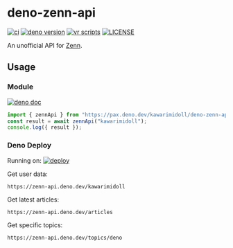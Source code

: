 # deno-zenn-api

[![ci](https://github.com/kawarimidoll/deno-zenn-api/workflows/ci/badge.svg)](.github/workflows/ci.yml)
[![deno version](https://img.shields.io/badge/deno-%5E1.14.0-green?logo=deno)](https://deno.land)
[![vr scripts](https://badges.velociraptor.run/flat.svg)](https://velociraptor.run)
[![LICENSE](https://img.shields.io/badge/license-MIT-brightgreen)](LICENSE)

An unofficial API for [Zenn](https://zenn.dev/).

## Usage

### Module

[![deno doc](https://doc.deno.land/badge.svg)](https://pax.deno.dev/kawarimidoll/deno-zenn-api)

```ts
import { zennApi } from "https://pax.deno.dev/kawarimidoll/deno-zenn-api";
const result = await zennApi("kawarimidoll");
console.log({ result });
```

### Deno Deploy

Running on:
[![deploy](https://deno.com/deno-deploy-button.svg)](https://zenn-api.deno.dev/)

Get user data:

```
https://zenn-api.deno.dev/kawarimidoll
```

Get latest articles:

```
https://zenn-api.deno.dev/articles
```

Get specific topics:

```
https://zenn-api.deno.dev/topics/deno
```

